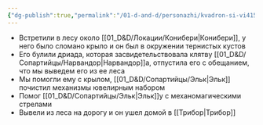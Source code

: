 ```yaml
---
{"dg-publish":true,"permalink":"/01-d-and-d/personazhi/kvadron-si-vi4156/","created":"2024-11-09T09:06:49.917+03:00","updated":"2023-12-26T14:51:54.726+03:00"}
---
```


- Встретили в лесу около [[01_D&D/Локации/Конибери\|Конибери]], у него было сломано крыло и он был в окружении тернистых кустов
- Его булили дриада, которая засвидетельствовала клятву [[01_D&D/Сопартийцы/Нарвандор\|Нарвандор]]а, отпустила его с обещанием, что мы выведем его из ее леса
- Мы помогли ему с крылом, [[01_D&D/Сопартийцы/Эльк\|Эльк]] почистил механизмы ювелирным набором
- Помог [[01_D&D/Сопартийцы/Эльк\|Эльк]]у с механомагическими стрелами
- Вывели из леса на дорогу и он ушел домой в [[Трибор\|Трибор]]